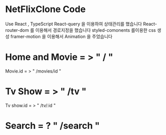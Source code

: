 # NetFlixClone Code


Use React , TypeScript 
  React-query 을 이용하여 상태관리를 했습니다
  React-router-dom 를 이용해서 경로지정을 했습니다
  styled-comonents 를이용한 css 생성
  framer-motion 을 이용해서 Animation 을 주었습니다




# Home and Movie = > " / "
  Movie.id = > " /movies/id "

  
# Tv Show = > " /tv "
  Tv show.id = > " /tv/:id "

# Search = ? " /search "


  
